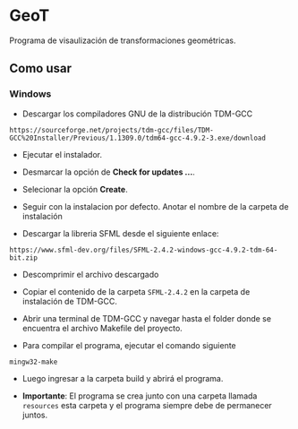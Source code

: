 # GeoT

Programa de visaulización de transformaciones geométricas.

## Como usar

### Windows

* Descargar los compiladores GNU de la distribución TDM-GCC

```
https://sourceforge.net/projects/tdm-gcc/files/TDM-GCC%20Installer/Previous/1.1309.0/tdm64-gcc-4.9.2-3.exe/download
```

* Ejecutar el instalador.

* Desmarcar la opción de **Check for updates ...**.

* Selecionar la opción **Create**.

* Seguir con la instalacion por defecto. Anotar el nombre de la carpeta de
instalación

* Descargar la libreria SFML desde el siguiente enlace:

```
https://www.sfml-dev.org/files/SFML-2.4.2-windows-gcc-4.9.2-tdm-64-bit.zip
```

* Descomprimir el archivo descargado

* Copiar el contenido de la carpeta `SFML-2.4.2` en la carpeta de instalación de
TDM-GCC.

* Abrir una terminal de TDM-GCC y navegar hasta el folder donde se encuentra el
archivo Makefile del proyecto.

* Para compilar el programa, ejecutar el comando siguiente

```
mingw32-make
```

* Luego ingresar a la carpeta build y abrirá el programa.

* **Importante**: El programa se crea junto con una carpeta llamada `resources`
esta carpeta y el programa siempre debe de permanecer juntos.
